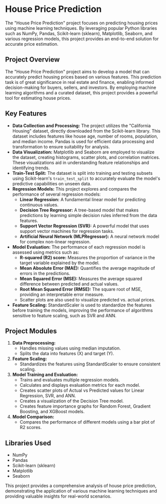 # House Price Prediction

The "House Price Prediction" project focuses on predicting housing prices using machine learning techniques. By leveraging popular Python libraries such as NumPy, Pandas, Scikit-learn (sklearn), Matplotlib, Seaborn, and various regression models, this project provides an end-to-end solution for accurate price estimation.

## Project Overview

The "House Price Prediction" project aims to develop a model that can accurately predict housing prices based on various features. This prediction task is of great significance in real estate and finance, enabling informed decision-making for buyers, sellers, and investors. By employing machine learning algorithms and a curated dataset, this project provides a powerful tool for estimating house prices.

## Key Features

* **Data Collection and Processing:** The project utilizes the "California Housing" dataset, directly downloaded from the Scikit-learn library. This dataset includes features like house age, number of rooms, population, and median income. Pandas is used for efficient data processing and transformation to ensure suitability for analysis.
* **Data Visualization:** Matplotlib and Seaborn are employed to visualize the dataset, creating histograms, scatter plots, and correlation matrices. These visualizations aid in understanding feature relationships and identifying trends.
* **Train-Test Split:** The dataset is split into training and testing subsets using Scikit-learn's `train_test_split` to accurately evaluate the model's predictive capabilities on unseen data.
* **Regression Models:** This project explores and compares the performance of several regression models:
    * **Linear Regression:** A fundamental linear model for predicting continuous values.
    * **Decision Tree Regressor:** A tree-based model that makes predictions by learning simple decision rules inferred from the data features.
    * **Support Vector Regression (SVR):** A powerful model that uses support vector machines for regression tasks.
    * **Artificial Neural Network (MLPRegressor):** A neural network model for complex non-linear regression.
* **Model Evaluation:** The performance of each regression model is assessed using metrics such as:
    * **R-squared (R2) score:** Measures the proportion of variance in the target variable explained by the model.
    * **Mean Absolute Error (MAE):** Quantifies the average magnitude of errors in the predictions.
    * **Mean Squared Error (MSE):** Measures the average squared difference between predicted and actual values.
    * **Root Mean Squared Error (RMSE):** The square root of MSE, providing an interpretable error measure.
    * Scatter plots are also used to visualize predicted vs. actual prices.
* **Feature Scaling:** StandardScaler is used to standardize the features before training the models, improving the performance of algorithms sensitive to feature scaling, such as SVR and ANN.

## Project Modules

1.  **Data Preprocessing:**
    * Handles missing values using median imputation.
    * Splits the data into features (X) and target (Y).
2.  **Feature Scaling:**
    * Standardizes the features using StandardScaler to ensure consistent scaling.
3.  **Model Training and Evaluation:**
    * Trains and evaluates multiple regression models.
    * Calculates and displays evaluation metrics for each model.
    * Creates scatter plots of Actual vs Predicted values for Linear Regression, SVR, and ANN.
    * Creates a visualization of the Decision Tree model.
    * Creates feature importance graphs for Random Forest, Gradient Boosting, and XGBoost models.
4.  **Model Comparison:**
    * Compares the performance of different models using a bar plot of R2 scores.

## Libraries Used

* NumPy
* Pandas
* Scikit-learn (sklearn)
* Matplotlib
* Seaborn

This project provides a comprehensive analysis of house price prediction, demonstrating the application of various machine learning techniques and providing valuable insights for real-world scenarios.